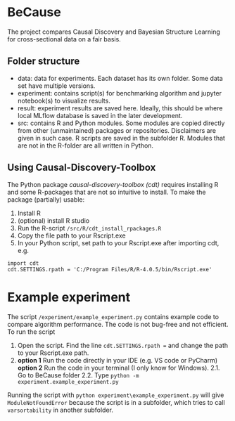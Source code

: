 # BeCause

The project compares Causal Discovery and Bayesian Structure Learning for cross-sectional data on a fair basis.

## Folder structure
* data: data for experiments. Each dataset has its own folder. Some data set have multiple versions. 
* experiment: contains script(s) for benchmarking algorithm and jupyter notebook(s) to visualize results. 
* result: experiment results are saved here. Ideally, this should be where local MLflow database is saved in the later development.
* src: contains R and Python modules. Some modules are copied directly from other (unmaintained) packages or repositories. Disclaimers are given in such case. R scripts are saved in the subfolder R. Modules that are not in the R-folder are all written in Python.

## Using Causal-Discovery-Toolbox
The Python package *causal-discovery-toolbox (cdt)* requires installing R and some R-packages that are not so intuitive to install. To make the package (partially) usable:
1. Install R
1. (optional) install R studio
1. Run the R-script `/src/R/cdt_install_rpackages.R`
1. Copy the file path to your Rscript.exe
1. In your Python script, set path to your Rscript.exe after importing cdt, e.g.
``` 
import cdt
cdt.SETTINGS.rpath = 'C:/Program Files/R/R-4.0.5/bin/Rscript.exe'
 ```

# Example experiment
The script `/experiment/example_experiment.py` contains example code to compare algorithm performance. The code is not bug-free and not efficient. To run the script
1. Open the script. Find the line `cdt.SETTINGS.rpath =` and change the path to your Rscript.exe path.
1. **option 1** Run the code directly in your IDE (e.g. VS code or PyCharm)
**option 2** Run the code in your terminal (I only know for Windows).
   2.1. Go to BeCause folder
   2.2. Type `python -m experiment.example_experiment.py`

Running the script with `python experiment\example_experiment.py` will give `ModuleNotFoundError` because the script is in a subfolder, which tries to call `varsortability` in another subfolder.
